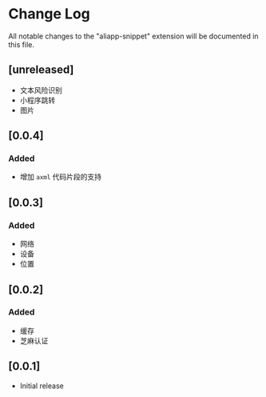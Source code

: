 # Change Log
All notable changes to the "aliapp-snippet" extension will be documented in this file.

## [unreleased]
- 文本风险识别
- 小程序跳转
- 图片

## [0.0.4]
### Added
- 增加 `axml` 代码片段的支持

## [0.0.3]
### Added
- 网络
- 设备
- 位置

## [0.0.2]
### Added
- 缓存
- 芝麻认证

## [0.0.1]
- Initial release